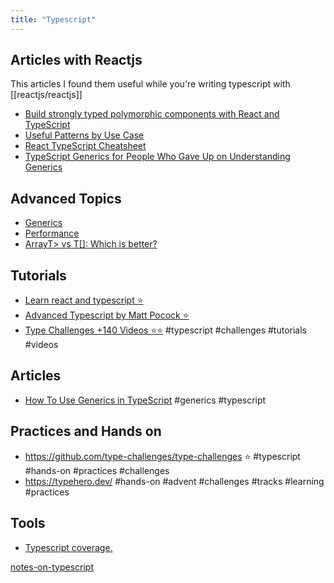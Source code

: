 ```yaml
---
title: "Typescript"
---
```


## Articles with Reactjs
This articles I found them useful while you're writing typescript with [[reactjs/reactjs]]

- [Build strongly typed polymorphic components with React and TypeScript](https://blog.logrocket.com/build-strongly-typed-polymorphic-components-react-typescript/)
- [Useful Patterns by Use Case](https://github.com/typescript-cheatsheets/react/blob/main/docs/advanced/patterns_by_usecase.md)
- [React TypeScript Cheatsheet](https://react-typescript-cheatsheet.netlify.app/)
- [TypeScript Generics for People Who Gave Up on Understanding Generics](https://ts.chibicode.com/generics/)

## Advanced Topics
- [Generics](https://www.typescriptlang.org/docs/handbook/2/generics.html)
- [Performance](https://github.com/microsoft/TypeScript/wiki/Performance)
- [ArrayT> vs T[]: Which is better?](https://www.totaltypescript.com/array-types-in-typescript)

## Tutorials
- [Learn react and typescript ⭐️](https://youtube.com/playlist?list=PLNqp92_EXZBJ4CBroxVBJEpAXoz1g-naZ)
- [Advanced Typescript by Matt Pocock ⭐️](https://youtube.com/playlist?list=PLIvujZeVDLMx040-j1W4WFs1BxuTGdI_b)
- [Type Challenges +140 Videos ⭐️⭐️](https://youtube.com/playlist?list=PLOlZuxYbPik180vcJfsAM6xHYLVxrEgHC&si=BEPPLbsc5EoGkQoB) #typescript #challenges #tutorials #videos

## Articles
- [How To Use Generics in TypeScript](https://www.digitalocean.com/community/tutorials/how-to-use-generics-in-typescript) #generics #typescript 


## Practices and Hands on

- https://github.com/type-challenges/type-challenges ⭐️  #typescript #hands-on #practices #challenges 
- https://typehero.dev/ #hands-on #advent #challenges #tracks #learning #practices 

## Tools
- [Typescript coverage.](https://github.com/alexcanessa/typescript-coverage-report)


[notes-on-typescript](content/programming-languages/notes-on-typescript.md)